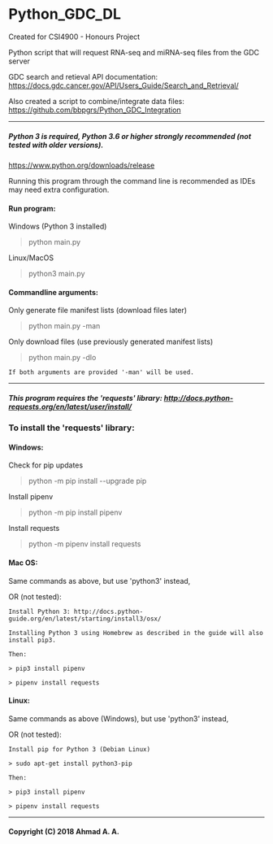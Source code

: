# Python_GDC_DL

Created for CSI4900 - Honours Project

Python script that will request RNA-seq and miRNA-seq files from the GDC server

GDC search and retieval API documentation: https://docs.gdc.cancer.gov/API/Users_Guide/Search_and_Retrieval/

Also created a script to combine/integrate data files: https://github.com/bbpgrs/Python_GDC_Integration

___

##### Python 3 is required, Python 3.6 or higher strongly recommended (not tested with older versions).

https://www.python.org/downloads/release

Running this program through the command line is recommended as IDEs may need extra configuration.

#### Run program:

Windows (Python 3 installed)

> python main.py

Linux/MacOS

> python3 main.py

#### Commandline arguments:

Only generate file manifest lists (download files later)

> python main.py -man

Only download files (use previously generated manifest lists)

> python main.py -dlo

    If both arguments are provided '-man' will be used.

___

##### This program requires the 'requests' library: http://docs.python-requests.org/en/latest/user/install/

### To install the 'requests' library:


#### Windows: 


Check for pip updates

> python -m pip install --upgrade pip


Install pipenv

> python -m pip install pipenv


Install requests

> python -m pipenv install requests


#### Mac OS:

Same commands as above, but use 'python3' instead, 

OR (not tested):


    Install Python 3: http://docs.python-guide.org/en/latest/starting/install3/osx/ 

    Installing Python 3 using Homebrew as described in the guide will also install pip3.

    Then:

    > pip3 install pipenv

    > pipenv install requests


#### Linux:

Same commands as above (Windows), but use 'python3' instead, 

OR (not tested):


    Install pip for Python 3 (Debian Linux)

    > sudo apt-get install python3-pip

    Then:

    > pip3 install pipenv

    > pipenv install requests

___

#### Copyright (C) 2018 Ahmad A. A.
